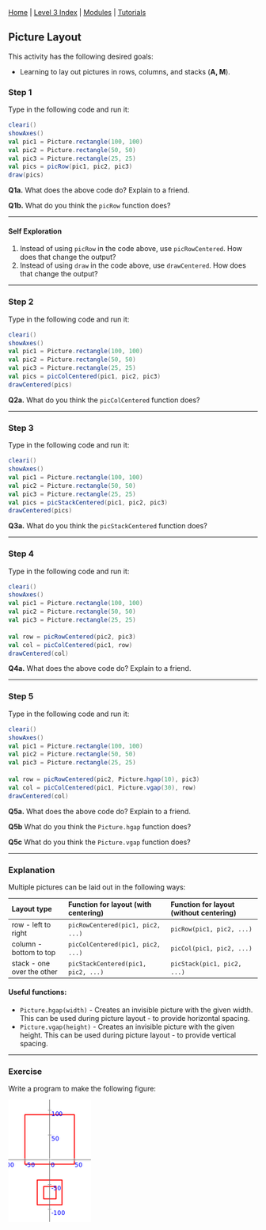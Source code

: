 <div class="nav">
  <a href="../../index.html">Home</a> | <a href="index.html">Level 3 Index</a> | <a href="/modules/modules-index.html">Modules</a> | <a href="../../tutorials-index.html">Tutorials</a>
</div>

## Picture Layout

This activity has the following desired goals:
* Learning to lay out pictures in rows, columns, and stacks (**A, M**).

### Step 1

Type in the following code and run it:

```scala
cleari()
showAxes()
val pic1 = Picture.rectangle(100, 100)
val pic2 = Picture.rectangle(50, 50)
val pic3 = Picture.rectangle(25, 25)
val pics = picRow(pic1, pic2, pic3)
draw(pics)
```

**Q1a.** What does the above code do? Explain to a friend.

**Q1b.** What do you think the `picRow` function does?


---

#### Self Exploration

1. Instead of using `picRow` in the code above, use `picRowCentered`. How does that change the output?
1. Instead of using `draw` in the code above, use `drawCentered`. How does that change the output?

---

### Step 2

Type in the following code and run it:

```scala
cleari()
showAxes()
val pic1 = Picture.rectangle(100, 100)
val pic2 = Picture.rectangle(50, 50)
val pic3 = Picture.rectangle(25, 25)
val pics = picColCentered(pic1, pic2, pic3)
drawCentered(pics)
```

**Q2a.** What do you think the `picColCentered` function does?

---

### Step 3

Type in the following code and run it:

```scala
cleari()
showAxes()
val pic1 = Picture.rectangle(100, 100)
val pic2 = Picture.rectangle(50, 50)
val pic3 = Picture.rectangle(25, 25)
val pics = picStackCentered(pic1, pic2, pic3)
drawCentered(pics)
```

**Q3a.** What do you think the `picStackCentered` function does?

---

### Step 4

Type in the following code and run it:

```scala
cleari()
showAxes()
val pic1 = Picture.rectangle(100, 100)
val pic2 = Picture.rectangle(50, 50)
val pic3 = Picture.rectangle(25, 25)

val row = picRowCentered(pic2, pic3)
val col = picColCentered(pic1, row)
drawCentered(col)
```

**Q4a.** What does the above code do? Explain to a friend.

---

### Step 5

Type in the following code and run it:

```scala
cleari()
showAxes()
val pic1 = Picture.rectangle(100, 100)
val pic2 = Picture.rectangle(50, 50)
val pic3 = Picture.rectangle(25, 25)

val row = picRowCentered(pic2, Picture.hgap(10), pic3)
val col = picColCentered(pic1, Picture.vgap(30), row)
drawCentered(col)
```

**Q5a.** What does the above code do? Explain to a friend.

**Q5b** What do you think the `Picture.hgap` function does?

**Q5c** What do you think the `Picture.vgap` function does?

---

### Explanation

Multiple pictures can be laid out in the following ways:

| Layout type | Function for layout (with centering) | Function for layout (without centering) |
| :--- | :--- | :--- |
| row - left to right | `picRowCentered(pic1, pic2, ...)` | `picRow(pic1, pic2, ...)` |
| column - bottom to top | `picColCentered(pic1, pic2, ...)` | `picCol(pic1, pic2, ...)` |
| stack - one over the other | `picStackCentered(pic1, pic2, ...)` | `picStack(pic1, pic2, ...)` |  

#### Useful functions:

* `Picture.hgap(width)` - Creates an invisible picture with the given width. This can be used during picture layout - to provide horizontal spacing.
* `Picture.vgap(height)` - Creates an invisible picture with the given height. This can be used during picture layout - to provide vertical spacing.

---

### Exercise

Write a program to make the following figure:

![picture-layout-exercise.png](picture-layout-exercise.png)




